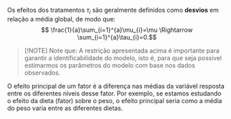 Os efeitos dos tratamentos $τ_i$ são geralmente definidos como **desvios** em relação a média global, de modo que: $$    \frac{1}{a}\sum_{i=1}^{a}\mu_{i}=\mu \Rightarrow \sum_{i=1}^{a}\tau_{i}=0.$$

> [!NOTE] Note que:
> A restrição apresentada acima é importante para garantir a identificabilidade do modelo, isto é, para que seja possível estimarmos os parâmetros do modelo com base nos dados observados.

O efeito principal de um fator é a diferença nas médias da variável resposta entre os diferentes níveis desse fator. Por exemplo, se estamos estudando o efeito da dieta (fator) sobre o peso, o efeito principal seria como a média do peso varia entre as diferentes dietas.